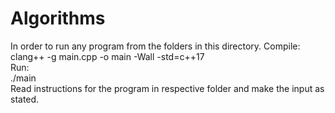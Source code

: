 # Algorithms
In order to run any program from the folders in this directory. Compile: \
clang++ -g main.cpp -o main -Wall -std=c++17 \
Run: \
./main \
Read instructions for the program in respective folder and make the input as stated.

